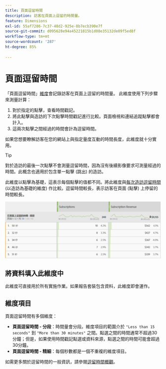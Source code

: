 ```yaml
---
title: 頁面逗留時間
description: 訪客在頁面上逗留的時間量。
feature: Dimensions
exl-id: 55af7286-7c37-48d2-925e-8b7ecb390e7f
source-git-commit: d095628e94a45221815b1d08e35132de09f5ed8f
workflow-type: tm+mt
source-wordcount: '287'
ht-degree: 85%

---
```


# 頁面逗留時間

「頁面逗留時間」[維度](overview.md)會記錄訪客在頁面上逗留的時間量。 此維度使用下列步驟來測量計算：

1. 對於指定的點擊，查看時間戳記。
2. 將此點擊與造訪的下次點擊時間戳記進行比較。頁面檢視和連結追蹤點擊都會計入。
3. 這兩次點擊之間經過的時間會計為逗留時間。

如果您想要瞭解訪客在您的網站上與指定量度互動的時間長度，此維度就十分實用。

>[!TIP]
>
>對於造訪的最後一次點擊不會測量逗留時間，因為沒有後續影像要求可測量經過的時間。此概念也適用於包含單一點擊 (跳出) 的造訪。

此維度以點擊為基礎，這表示每個點擊的值都不同。將此維度與[每次造訪逗留時間](time-spent-per-visit.md) (以造訪為基礎的維度) 作比較。逗留時間較長，表示訪客在頁面 (點擊) 上停留的時間較長。

![頁面逗留時間](../metrics/assets/time-spent2.png)

## 將資料填入此維度中

此維度可直接用於所有實施作業。如果報告套裝包含資料，此維度即會運作。

## 維度項目

頁面逗留時間有多個維度：

* **頁面逗留時間 - 分段**：時間量會分段。維度項目的範圍介於 `"Less than 15 seconds"` 到 `"More than 30 minutes"` 之間。點選之間的時間通常不超過30分鐘；但是，如果使用時間戳記點選或資料來源，點選之間的時間可能會超過30分鐘。
* **頁面逗留時間 - 精細**：每個秒數都是一個不重複的維度項目。

如需更多關於逗留時間的一般資訊，請參閱[逗留時間概觀](../metrics/time-spent.md)。
